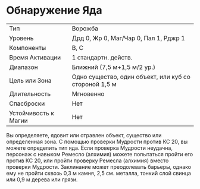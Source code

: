 
# Обнаружение Яда

|                      |                                                       |
| -------------------- | ----------------------------------------------------- |
| Тип                  | Ворожба                                               |
| Уровень              | Дрд 0, Жр 0, Маг/Чар 0, Пал 1, Рджр 1                 |
| Компоненты           | В, С                                                  |
| Время Активации      | 1 стандартн. действ.                                  |
| Диапазон             | Ближний (7,5 м+1,5 м/2 ур.)                           |
| Цель или Зона        | Одно существо, один объект, или куб со стороной 1,5 м |
| Длительность         | Мгновенно                                             |
| Спасброски           | Нет                                                   |
| Устойчивость к Магии | Нет                                                   |

Вы определяете, ядовит или отравлен объект, существо или определенная зона. С помощью проверки Мудрости против КС 20, вы можете определить тип яда. Если проверка Мудрости неудачна, персонаж с навыком Ремесло (алхимия) можете попытаться пройти его против КС 20, или пройти проверку Ремесла (алхимия) вместо проверки Мудрости. Заклинание может преодолевать барьеры, однако ему не пройти сквозь 0,3 м камня, 2,5 см. металла, тонкий слой свинца или 0,9 м дерева или грязи.